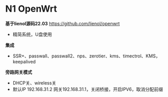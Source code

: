 # N1 OpenWrt
**基于lienol源码22.03** https://github.com/lienol/openwrt

- 精简系统，U盘使用

**集成**
- SSR+、passwall、passwall2、nps、zerotier、kms、timectrol、KMS，keepalived

**旁路网关模式**
- DHCP关、wireless关
- 默认IP 192.168.31.2 网关192.168.31.1，关闭桥接，开启IPV6，取消分配前缀


